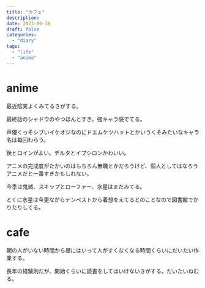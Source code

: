 ```yaml
---
title: "カフェ"
description:
date: 2023-06-18
draft: false
categories:
  - "diary"
tags:
  - "life"
  - "anime"
---
```


# anime

最近陰実よくみてるきがする。

最終話のシャドウのやつほんとすき。強キャラ感でてる。

声優くっそシブいイケオジなのにドエムケツハットとかいうくそみたいなキャラ名は毎回わらう。

後ヒロインがよい。デルタとイプシロンかわいい。

アニメの完成度がたかいのはもちろん無職とかだろうけど、個人としてはなろうアニメだと一番すきかもしれない。

今季は鬼滅、スキップとローファー、水星はまだみてる。

とくに水星は今更ながらテンペストから着想をえてるとのことなので図書館でかりたりしてる。

# cafe

朝の人がいない時間から昼にはいって人がすくなくなる時間くらいにだいたい作業する。

長年の経験則だが、開始くらいに読書をしてはいけないきがする。だいたいねむる。
